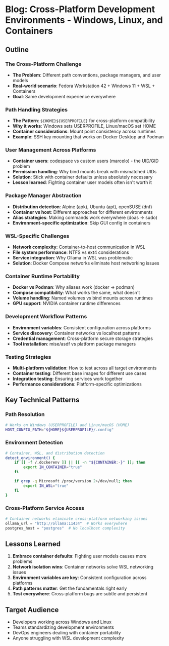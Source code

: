# Blog: Cross-Platform Development Environments - Windows, Linux, and Containers

## Outline

### The Cross-Platform Challenge

- **The Problem**: Different path conventions, package managers, and user models
- **Real-world scenario**: Fedora Workstation 42 + Windows 11 + WSL + Containers
- **Goal**: Same development experience everywhere

### Path Handling Strategies

- **The Pattern**: `${HOME}${USERPROFILE}` for cross-platform compatibility
- **Why it works**: Windows sets USERPROFILE, Linux/macOS set HOME
- **Container considerations**: Mount point consistency across runtimes
- **Example**: SSH key mounting that works on Docker Desktop and Podman

### User Management Across Platforms

- **Container users**: codespace vs custom users (marcelo) - the UID/GID problem
- **Permission handling**: Why bind mounts break with mismatched UIDs
- **Solution**: Stick with container defaults unless absolutely necessary
- **Lesson learned**: Fighting container user models often isn't worth it

### Package Manager Abstraction

- **Distribution detection**: Alpine (apk), Ubuntu (apt), openSUSE (dnf)
- **Container vs host**: Different approaches for different environments
- **Alias strategies**: Making commands work everywhere (doas -> sudo)
- **Environment-specific optimization**: Skip GUI config in containers

### WSL-Specific Challenges

- **Network complexity**: Container-to-host communication in WSL
- **File system performance**: NTFS vs ext4 considerations
- **Service integration**: Why Ollama in WSL was problematic
- **Solution**: Docker Compose networks eliminate host networking issues

### Container Runtime Portability

- **Docker vs Podman**: Why aliases work (docker -> podman)
- **Compose compatibility**: What works the same, what doesn't
- **Volume handling**: Named volumes vs bind mounts across runtimes
- **GPU support**: NVIDIA container runtime differences

### Development Workflow Patterns

- **Environment variables**: Consistent configuration across platforms
- **Service discovery**: Container networks vs localhost patterns
- **Credential management**: Cross-platform secure storage strategies
- **Tool installation**: mise/asdf vs platform package managers

### Testing Strategies

- **Multi-platform validation**: How to test across all target environments
- **Container testing**: Different base images for different use cases
- **Integration testing**: Ensuring services work together
- **Performance considerations**: Platform-specific optimizations

## Key Technical Patterns

### Path Resolution

```bash
# Works on Windows (USERPROFILE) and Linux/macOS (HOME)
HOST_CONFIG_PATH="${HOME}${USERPROFILE}/.config"
```

### Environment Detection

```bash
# Container, WSL, and distribution detection
detect_environment() {
    if [[ -f /.dockerenv ]] || [[ -n "${CONTAINER:-}" ]]; then
        export IN_CONTAINER="true"
    fi

    if grep -q Microsoft /proc/version 2>/dev/null; then
        export IN_WSL="true"
    fi
}
```

### Cross-Platform Service Access

```python
# Container networks eliminate cross-platform networking issues
ollama_url = "http://ollama:11434"  # Works everywhere
postgres_host = "postgres"  # No localhost complexity
```

## Lessons Learned

1. **Embrace container defaults**: Fighting user models causes more problems
2. **Network isolation wins**: Container networks solve WSL networking issues
3. **Environment variables are key**: Consistent configuration across platforms
4. **Path patterns matter**: Get the fundamentals right early
5. **Test everywhere**: Cross-platform bugs are subtle and persistent

## Target Audience

- Developers working across Windows and Linux
- Teams standardizing development environments
- DevOps engineers dealing with container portability
- Anyone struggling with WSL development complexity
